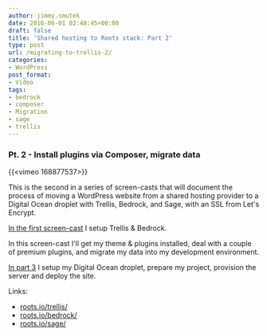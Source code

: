 ```yaml
---
author: jimmy.smutek
date: 2016-06-01 02:48:45+00:00
draft: false
title: 'Shared hosting to Roots stack: Part 2'
type: post
url: /migrating-to-trellis-2/
categories:
- WordPress
post_format:
- Video
tags:
- bedrock
- composer
- Migration
- sage
- trellis
---
```


### Pt. 2 - Install plugins via Composer, migrate data

{{<vimeo 168877537>}}

This is the second in a series of screen-casts that will document the process of moving a WordPress website from a shared hosting provider to a Digital Ocean droplet with Trellis, Bedrock, and Sage, with an SSL from Let's Encrypt.

[In the first screen-cast](/migrating-to-trellis-1/) I setup Trellis & Bedrock.

In this screen-cast I'll get my theme & plugins installed, deal with a couple of premium plugins, and migrate my data into my development environment.

[In part 3](/shared-hosting-to-roots-stack-part-3/)  I setup my Digital Ocean droplet, prepare my project, provision the server and deploy the site. 

Links:

- [roots.io/trellis/](http://roots.io/trellis/)
- [roots.io/bedrock/](http://roots.io/bedrock/)
- [roots.io/sage/](http://roots.io/sage/)

